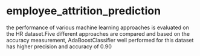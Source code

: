 # employee_attrition_prediction
the performance of various machine learning approaches is evaluated on the HR dataset.Five different approaches are compared and based on the accuracy measurement, AdaBoostClassifier well performed for this dataset has higher precision and accuracy of 0.90
